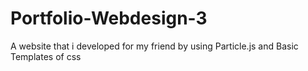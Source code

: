 # Portfolio-Webdesign-3
A website that i developed for my friend by using Particle.js and Basic Templates of css
